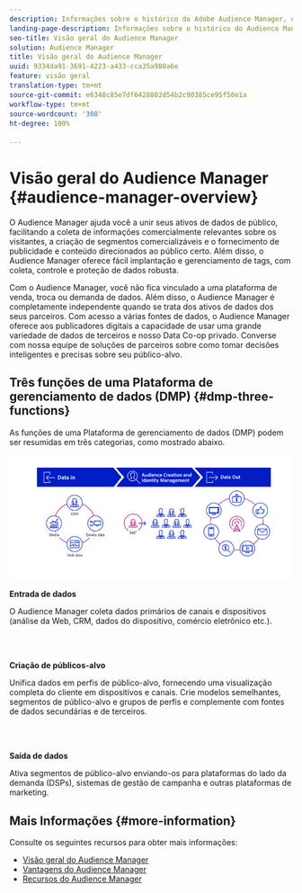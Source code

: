 ```yaml
---
description: Informações sobre o histórico do Adobe Audience Manager, os tipos de dados coletados, a segmentação, os relatórios e muito mais.
landing-page-description: Informações sobre o histórico do Audience Manager, os tipos de dados coletados, segmentação, relatórios e muito mais.
seo-title: Visão geral do Audience Manager
solution: Audience Manager
title: Visão geral do Audience Manager
uuid: 9334da91-3691-4223-a433-cca35a980a6e
feature: visão geral
translation-type: tm+mt
source-git-commit: e6348c85e7df6428802d54b2c90385ce95f50e1a
workflow-type: tm+mt
source-wordcount: '308'
ht-degree: 100%

---
```



# Visão geral do Audience Manager {#audience-manager-overview}

O Audience Manager ajuda você a unir seus ativos de dados de público, facilitando a coleta de informações comercialmente relevantes sobre os visitantes, a criação de segmentos comercializáveis e o fornecimento de publicidade e conteúdo direcionados ao público certo. Além disso, o Audience Manager oferece fácil implantação e gerenciamento de tags, com coleta, controle e proteção de dados robusta.

Com o Audience Manager, você não fica vinculado a uma plataforma de venda, troca ou demanda de dados. Além disso, o Audience Manager é completamente independente quando se trata dos ativos de dados dos seus parceiros. Com acesso a várias fontes de dados, o Audience Manager oferece aos publicadores digitais a capacidade de usar uma grande variedade de dados de terceiros e nosso Data Co-op privado. Converse com nossa equipe de soluções de parceiros sobre como tomar decisões inteligentes e precisas sobre seu público-alvo.

## Três funções de uma Plataforma de gerenciamento de dados (DMP) {#dmp-three-functions}

As funções de uma Plataforma de gerenciamento de dados (DMP) podem ser resumidas em três categorias, como mostrado abaixo.

![Imagem das três funções da DMP: entrada de dados, criação de públicos-alvo, saída de dados](/help/using/overview/assets/dmp-functions.png)

**Entrada de dados**

O Audience Manager coleta dados primários de canais e dispositivos (análise da Web, CRM, dados do dispositivo, comércio eletrônico etc.).

<br> 

**Criação de públicos-alvo**

Unifica dados em perfis de público-alvo, fornecendo uma visualização completa do cliente em dispositivos e canais. Crie modelos semelhantes, segmentos de público-alvo e grupos de perfis e complemente com fontes de dados secundárias e de terceiros.

<br> 

**Saída de dados**

Ativa segmentos de público-alvo enviando-os para plataformas do lado da demanda (DSPs), sistemas de gestão de campanha e outras plataformas de marketing.

## Mais Informações {#more-information}

Consulte os seguintes recursos para obter mais informações:
* [Visão geral do Audience Manager](https://www.adobe.com/br/analytics/audience-manager.html)
* [Vantagens do Audience Manager](https://www.adobe.com/analytics/audience-manager/benefits.html)
* [Recursos do Audience Manager](https://www.adobe.com/br/analytics/audience-manager/features.html)


<!--

## History and Background {#history-and-background}

Audience Manager started as Demdex in 2008. It was acquired by Adobe Systems in 2011 and subsequently rebranded as Audience Manager.

## History {#history}

Since 2008, Audience Manager (formerly, [!UICONTROL Demdex]) has been a pioneer in the on-line audience management market. Audience Manager services power dynamic, multi-channel online data strategies. Our platform and services are used by an array of diverse industries from automobiles (AutoTrader), to airlines (American Airlines), and financial services companies (American Express). Audience Manager uses enterprise-level technology to provide the scale, reliability, analytics, and performance to help your business succeed online. Audience Manager integrates with the Adobe Experience Cloud to help you centralize, manage, and take action on your data assets across a growing number of digitally addressable channels.

## Audience Manager and its Data Management Platform (DMP) {#aam-dmp}

Audience Manager helps you manage your data pipeline. Our service is a catalyst that transforms generic users and raw data signals into actual audience segments used for multi-channel marketing efforts. Additionally, Audience Manager provides tools for tag management and audience analytics while simultaneously meeting the privacy and data security needs of clients and consumers.

![](assets/am_overview_80.png)


-->